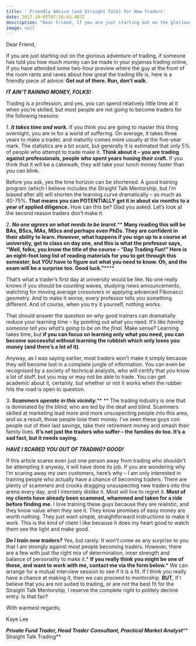 ```yaml
---
title: ' Friendly Advice (and Straight Talk) for New Traders'
date: 2017-10-05T07:16:43.407Z
description: "Dear Friend, If you are just starting out on the glorious adventure of trading, if someone has told you how much money can be made in your pyjamas trading online, if you have attended some two-hour preview where the guy at the front of the room rants and raves about how great the trading life is, here is a friendly piece of advice:\_Get out of there. Run, don’t walk."
image: null
---
```

Dear Friend,

If you are just starting out on the glorious adventure of trading, if someone has told you how much money can be made in your pyjamas trading online, if you have attended some two-hour preview where the guy at the front of the room rants and raves about how great the trading life is, here is a friendly piece of advice: **Get out of there. Run, don’t walk.**

***IT AIN’T RAINING MONEY, FOLKS!***

Trading is a profession, and yes, you can spend relatively little time at it when you’re skilled, but most people are not going to become traders for the following reasons:

1\. ***It takes time and work.*** If you think you are going to master this thing overnight, you are in for a world of suffering. On average, it takes three years to make a trader, and maturity comes more usually at the five-year mark. The statistics are a bit scant, but generally it is estimated that only 5% of people who attempt to trade make it. **Think about it – you are trading against professionals, people who spent years honing their craft.** If you think that it will be a cakewalk, they will take your lunch money faster than you can blink.

Before you ask, yes the time horizon can be shortened. A good training program (which I believe includes the Straight Talk Mentorship, but I’m biased after all) will shorten the learning curve dramatically – as much as 40-75%. **That means you can POTENTIALLY get it in about six months to a year of applied diligence.** How can this be? Glad you asked. Let’s look at the second reason traders don’t make it.

2\. ***No one agrees on what needs to be learnt.***** **Many reading this will be BAs, BScs, MAs, MScs and perhaps even PhDs. They are confident in their ability to learn. However, what happens if you sign up to a course at university, get to class on day one, and this is what the professor says, “Well, folks, you know the title of the course – “Day Trading Fun!” Here is an eight-foot long list of reading materials for you to get through this semester, but YOU have to figure out what you need to know. Oh, and the exam will be a surprise too. Good luck.”******

That’s what a trader’s first day at university would be like. No one really knows if you should be counting waves, studying news announcements, watching for moving average crossovers or applying advanced Fibonacci geometry. And to make it worse, every professor tells you something different. And of course, when you try it yourself, nothing works.

That should answer the question on why good trainers can dramatially reduce your learning time – by pointing out what you need. *It’s like having someone tell you what’s going to be on the final.* Make sense? Learning takes time, but **if you can focus on learning only what you need, you can become successful without learning the rubbish which only loses you money (and there’s a lot of it)**.

Anyway, as I was saying earlier, most traders won’t make it simply because they will become lost in a complete jungle of information. You can even be recognised by a society of technical analysts, who will certify that you know a lot of stuff, but you may or may not be able to trade. You can get academic about it, certainly, but whether or not it works when the rubber hits the road is open to question.

3\. ***Scammers operate in this vicinity.***** ** The trading industry is one that is dominated by the blind, who are led by the deaf and blind. Scammers skilled at marketing lead more and more unsuspecting people into this area, and as a result, those people lose their money. I’ve seen these guys con people out of their last savings, take their retirement money and smash their family lives. **It’s not just the traders who suffer – the families do too. It’s a sad fact, but it needs saying.**

***HAVE I SCARED YOU OUT OF TRADING? GOOD!***

If this article scares even just one person away from trading who shouldn’t be attempting it anyway, it will have done its job. If you are wondering why I’m scaring away my own customers, here’s why – I am only interested in training people who actually have a chance of becoming traders. There are plenty of scammers and crooks dragging unsuspecting new traders into this arena every day, and I intensely dislike it. Most will live to regret it. **Most of my clients have already been scammed, whammed and taken for a ride before finding me.** I love training these guys because they are realistic, and they know value when they see it. They know promises of easy money are worth nothing. They just want simple, straightforward instructions to make it work. This is the kind of client I like because it does my heart good to watch them see the light and make good.

***Do I train new traders?*** Yes, but rarely. It won’t come as any surprise to you that I am strongly against most people becoming traders. However, there are a few with just the right mix of determination, inner strength and balance of personality to make it.* **If you really think you might be one of these, and want to work with me, contact me via the form below.*** We can arrange for a mutual interview session to see if it is a fit. If I think you really have a chance at making it, then we can proceed to mentorship. **BUT**, if I believe that you are not suited to trading, or are not the best fit for the Straight Talk Mentorship, I reserve the complete right to politely decline entry. Is that fair?

With warmest regards,

Kaye Lee

***Private Fund Trader, Head Trader*** ***Consultant, Practical Market Analyst*****\
Straight Talk Trading**
